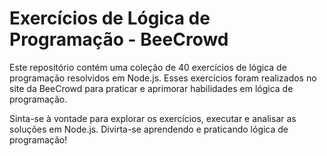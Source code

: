 # Exercícios de Lógica de Programação - BeeCrowd
Este repositório contém uma coleção de 40 exercícios de lógica de programação resolvidos em Node.js. Esses exercícios foram realizados no site da BeeCrowd para praticar e aprimorar habilidades em lógica de programação.

Sinta-se à vontade para explorar os exercícios, executar e analisar as soluções em Node.js. Divirta-se aprendendo e praticando lógica de programação!
